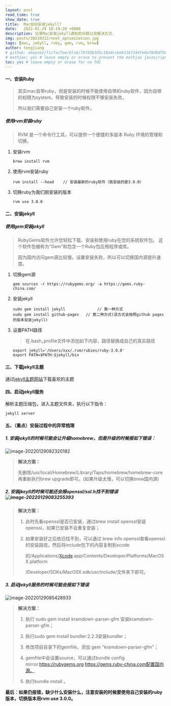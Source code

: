 ```yaml
---
layout: post
read_time: true
show_date: true
title:  Mac如何安装jekyll?
date:   2022-01-29 10:19:20 +0800
description: 记录Mac安装jekyll遇到的问题以及解决方式.
img: posts/20210312/nnet_optimization.jpg
tags: [mac, jekyll, ruby, gem, rvm, brew]
author: tengjiang
# github: amaynez/TicTacToe/blob/7bf83b3d5c10adccbeb11bf244fe0af8d9d7b036/entities/Neural_Network.py#L199
# mathjax: yes # leave empty or erase to prevent the mathjax javascript from loading
toc: yes # leave empty or erase for no TOC
---
```


#### 一、安装Ruby

> 其实mac自带ruby，但是安装的时候不能使用自带的ruby软件，因为自带的权限为system，导致安装的时候权限不够安装失败，
>
> 所以我们需要自己安装一个ruby软件。

#####  使用rvm安装ruby

> RVM 是一个命令行工具，可以提供一个便捷的多版本 Ruby 环境的管理和切换。

1. 安装rvm

   ```shell
   brew install rvm
   ```

2. 使用rvm安装ruby

   ```shell
   rvm install --head    // 安装最新的ruby软件（我安装的是3.0.0）
   ```

3. 切换ruby为我们刚安装的版本

   ```shell
   rvm use 3.0.0
   ```

#### 二、安装jekyll

##### 使用gem安装jekyll

> RubyGems软件允许您轻松下载、安装和使用ruby在您的系统软件包。 这个软件包被称为“Gem”和包含一个Ruby包应用程序或库。
>
> 因为国内访问gem源比较慢，设置安装失败，所以可以切换国内源提升速度。

1. 切换gem源

   ```shell
   gem sources -r https://rubygems.org/ -a https://gems.ruby-china.com/
   ```

2. 安装jekyll

   ```shell
   sudo gem install jekyll      		// 第一种方式
   sudo gem install github-pages   // 第二种方式(该方式会按照github pages的版本安装jekyll)
   ```

3. 设置PATH路径

   > 在.bash_profile文件中添加如下内容，路径替换成自己的真实路径

   ```shell
   export jekyll='/Users/xxx/.rvm/rubies/ruby-3.0.0'
   export PATH=$PATH:$jekyll/bin
   ```

#### 三、下载jekyll主题

通过[jekyll主题网站](http://jekyllthemes.org/)下载喜欢的主题

#### 四、启动jekyll服务

解析主题压缩包，进入主题文件夹，执行以下指令：

```shell
jekyll server
```

#### 五、（重点）安装过程中的异常梳理

##### 1. 安装jekyll的时候可能会让升级homebrew，但是升级的时候报如下错误：

![image-20220129082320182](https://s2.loli.net/2022/01/29/18NSntUuBFIkKa9.png)

>  **解决方案：**
>
>  先删除/usr/local/Homebrew/Library/Taps/homebrew/homebrew-core再重新执行brew upgrade即可。(如果升级太慢，可以切换brew国内源)

##### 2. 安装jkeyll的时候可能还会报openssl/ssl.h找不到错误 ![image-20220129083255393](https://s2.loli.net/2022/01/29/rmkspMbDtNwB2vl.png)

> **解决方案：**
>
> 1. 此时先看openssl是否已安装，通过brew install openssl安装openssl，如果已安装不会重复安装；
>
> 2. 如果安装好之后依旧找不到，可以通过 brew info openssl查看openssl的安装路径。然后将include包下的内容复制到xcode
>
>    的/Applications/[Xcode](https://so.csdn.net/so/search?q=Xcode&spm=1001.2101.3001.7020).app/Contents/Developer/Platforms/MacOSX.platform
>    
>    /Developer/SDKs/MacOSX.sdk/usr/include/文件夹下即可。

##### 3. 启动jekyll服务的时候可能会报如下错误
![image-20220129085428933](https://s2.loli.net/2022/01/29/NDlYbZOct21E5z9.png)
>**解决方案：**
>
>1.  执行 sudo gem install kramdown-parser-gfm 安装kramdown-parser-gfm；
>
>2. 执行sudo gem install bundler:2.2.3安装bundler；
>
>3. 修改项目目录下的gemfile，添加 gem "kramdown-parser-gfm"；
>
>4. gemfile中会设置source，可以通过bundle config mirror.https://rubygems.org https://gems.ruby-china.com配置国内源。
>5. 执行bundle install 。

**最后：如果仍报错，缺少什么安装什么，注意安装的时候要使用自己安装的ruby版本，切换版本用rvm use 3.0.0。**